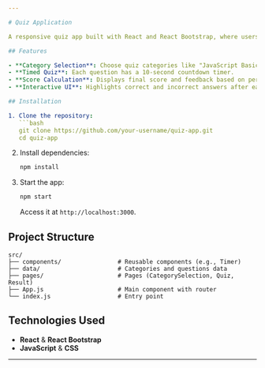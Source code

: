 ```yaml
---

# Quiz Application

A responsive quiz app built with React and React Bootstrap, where users can select categories, answer timed multiple-choice questions, and view their final score and performance feedback.

## Features

- **Category Selection**: Choose quiz categories like "JavaScript Basics" and "React Basics."
- **Timed Quiz**: Each question has a 10-second countdown timer.
- **Score Calculation**: Displays final score and feedback based on performance.
- **Interactive UI**: Highlights correct and incorrect answers after each question.

## Installation

1. Clone the repository:
   ```bash
   git clone https://github.com/your-username/quiz-app.git
   cd quiz-app
   ```
2. Install dependencies:
   ```bash
   npm install
   ```
3. Start the app:
   ```bash
   npm start
   ```
   Access it at `http://localhost:3000`.

## Project Structure

```
src/
├── components/                # Reusable components (e.g., Timer)
├── data/                      # Categories and questions data
├── pages/                     # Pages (CategorySelection, Quiz, Result)
├── App.js                     # Main component with router
└── index.js                   # Entry point
```

## Technologies Used

- **React** & **React Bootstrap**
- **JavaScript** & **CSS**


--- 
```

